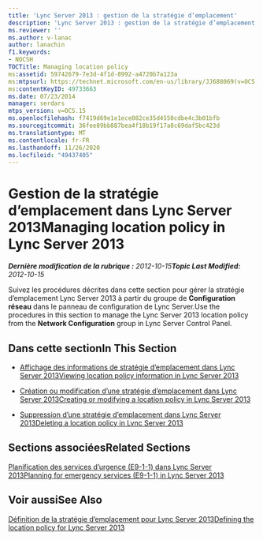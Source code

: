 ```yaml
---
title: 'Lync Server 2013 : gestion de la stratégie d’emplacement'
description: 'Lync Server 2013 : gestion de la stratégie d’emplacement.'
ms.reviewer: ''
ms.author: v-lanac
author: lanachin
f1.keywords:
- NOCSH
TOCTitle: Managing location policy
ms:assetid: 59742679-7e3d-4f1d-8992-a4720b7a123a
ms:mtpsurl: https://technet.microsoft.com/en-us/library/JJ688069(v=OCS.15)
ms:contentKeyID: 49733663
ms.date: 07/23/2014
manager: serdars
mtps_version: v=OCS.15
ms.openlocfilehash: f7419d69e1e1ece082ce35d4550cdbe4c3b01bfb
ms.sourcegitcommit: 36fee89bb887bea4f18b19f17a8c69daf5bc423d
ms.translationtype: MT
ms.contentlocale: fr-FR
ms.lasthandoff: 11/26/2020
ms.locfileid: "49437405"
---
```

# <a name="managing-location-policy-in-lync-server-2013"></a><span data-ttu-id="5304d-103">Gestion de la stratégie d’emplacement dans Lync Server 2013</span><span class="sxs-lookup"><span data-stu-id="5304d-103">Managing location policy in Lync Server 2013</span></span>

<div data-xmlns="http://www.w3.org/1999/xhtml">

<div class="topic" data-xmlns="http://www.w3.org/1999/xhtml" data-msxsl="urn:schemas-microsoft-com:xslt" data-cs="https://msdn.microsoft.com/">

<div data-asp="https://msdn2.microsoft.com/asp">



</div>

<div id="mainSection">

<div id="mainBody"><span data-ttu-id="5304d-104">

<span> </span></span><span class="sxs-lookup"><span data-stu-id="5304d-104">

<span> </span></span></span>

<span data-ttu-id="5304d-105">_**Dernière modification de la rubrique :** 2012-10-15_</span><span class="sxs-lookup"><span data-stu-id="5304d-105">_**Topic Last Modified:** 2012-10-15_</span></span>

<span data-ttu-id="5304d-106">Suivez les procédures décrites dans cette section pour gérer la stratégie d’emplacement Lync Server 2013 à partir du groupe de **Configuration réseau** dans le panneau de configuration de Lync Server.</span><span class="sxs-lookup"><span data-stu-id="5304d-106">Use the procedures in this section to manage the Lync Server 2013 location policy from the **Network Configuration** group in Lync Server Control Panel.</span></span>

<div>

## <a name="in-this-section"></a><span data-ttu-id="5304d-107">Dans cette section</span><span class="sxs-lookup"><span data-stu-id="5304d-107">In This Section</span></span>

  - [<span data-ttu-id="5304d-108">Affichage des informations de stratégie d’emplacement dans Lync Server 2013</span><span class="sxs-lookup"><span data-stu-id="5304d-108">Viewing location policy information in Lync Server 2013</span></span>](lync-server-2013-viewing-location-policy-information.md)

  - [<span data-ttu-id="5304d-109">Création ou modification d’une stratégie d’emplacement dans Lync Server 2013</span><span class="sxs-lookup"><span data-stu-id="5304d-109">Creating or modifying a location policy in Lync Server 2013</span></span>](lync-server-2013-creating-or-modifying-a-location-policy.md)

  - [<span data-ttu-id="5304d-110">Suppression d’une stratégie d’emplacement dans Lync Server 2013</span><span class="sxs-lookup"><span data-stu-id="5304d-110">Deleting a location policy in Lync Server 2013</span></span>](lync-server-2013-deleting-a-location-policy.md)

</div>

<div>

## <a name="related-sections"></a><span data-ttu-id="5304d-111">Sections associées</span><span class="sxs-lookup"><span data-stu-id="5304d-111">Related Sections</span></span>

[<span data-ttu-id="5304d-112">Planification des services d’urgence (E9-1-1) dans Lync Server 2013</span><span class="sxs-lookup"><span data-stu-id="5304d-112">Planning for emergency services (E9-1-1) in Lync Server 2013</span></span>](lync-server-2013-planning-for-emergency-services-e9-1-1.md)

</div>

<div>

## <a name="see-also"></a><span data-ttu-id="5304d-113">Voir aussi</span><span class="sxs-lookup"><span data-stu-id="5304d-113">See Also</span></span>


[<span data-ttu-id="5304d-114">Définition de la stratégie d’emplacement pour Lync Server 2013</span><span class="sxs-lookup"><span data-stu-id="5304d-114">Defining the location policy for Lync Server 2013</span></span>](lync-server-2013-defining-the-location-policy.md)  
  

<span data-ttu-id="5304d-115"></div>

</div>

<span> </span>

</div>

</div>

</span><span class="sxs-lookup"><span data-stu-id="5304d-115"></div>

</div>

<span> </span>

</div>

</div>

</span></span></div>

